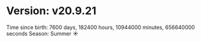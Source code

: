 # Version: v20.9.21
Time since birth: 7600 days, 182400 hours, 10944000 minutes, 656640000 seconds
Season: Summer ☀️
